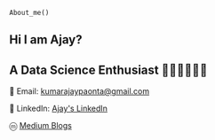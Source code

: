 `About_me()`

## Hi I am Ajay?
## A Data Science Enthusiast 👨🏻‍💻👨🏻‍💻

📧 Email: kumarajaypaonta@gmail.com

🔗 LinkedIn: [Ajay's LinkedIn](https://www.linkedin.com/in/ajay-kumar-72ba861b8/)

ⓜ [Medium Blogs](https://medium.com/@kumarajaypaonta)

 

